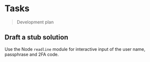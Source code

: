 # Tasks

> Development plan

## Draft a stub solution

Use the Node `readline` module for interactive input of the user name, passphrase and 2FA code.
